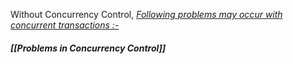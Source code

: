 Without Concurrency Control, 
<u>*Following problems may occur with concurrent transactions :-*</u>
##### [[Problems in Concurrency Control]]

